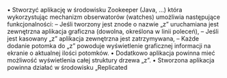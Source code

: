 • Stworzyć aplikację w środowisku Zookeeper (Java, …) która
wykorzystując mechanizm obserwatorów (watches) umożliwia
następujące funkcjonalności:
– Jeśli tworzony jest znode o nazwie „z” uruchamiana jest zewnętrzna
aplikacja graficzna (dowolna, określona w linii poleceń),
– Jeśli jest kasowany „z” aplikacja zewnętrzna jest zatrzymywana,
– Każde dodanie potomka do „z” powoduje wyświetlenie graficznej
informacji na ekranie o aktualnej ilości potomków.
• Dodatkowo aplikacja powinna mieć możliwość wyświetlenia całej
struktury drzewa „z”.
• Stworzona aplikacja powinna działać w środowisku „Replicated
